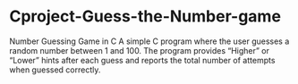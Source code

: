 # Cproject-Guess-the-Number-game
Number Guessing Game in C A simple C program where the user guesses a random number between 1 and 100. The program provides “Higher” or “Lower” hints after each guess and reports the total number of attempts when guessed correctly.

